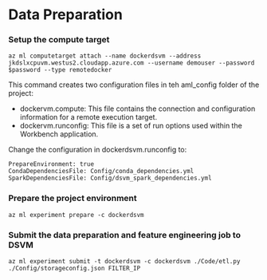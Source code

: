 # Data Preparation


### Setup the compute target 

```
az ml computetarget attach --name dockerdsvm --address jkdslxcpuvm.westus2.cloudapp.azure.com --username demouser --password $password --type remotedocker
```

This command creates two configuration files in teh aml_config folder of the project:
- dockervm.compute: This file contains the connection and configuration information for a remote execution target.
- dockervm.runconfig: This file is a set of run options used within the Workbench application.

Change the configuration in dockerdsvm.runconfig to:

```
PrepareEnvironment: true 
CondaDependenciesFile: Config/conda_dependencies.yml 
SparkDependenciesFile: Config/dsvm_spark_dependencies.yml
```

### Prepare the project environment
```
az ml experiment prepare -c dockerdsvm
```

### Submit the data preparation and feature engineering job to DSVM
```
az ml experiment submit -t dockerdsvm -c dockerdsvm ./Code/etl.py ./Config/storageconfig.json FILTER_IP
```




